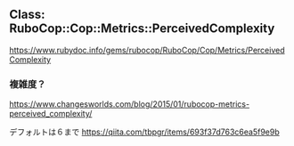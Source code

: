 ## Class: RuboCop::Cop::Metrics::PerceivedComplexity
https://www.rubydoc.info/gems/rubocop/RuboCop/Cop/Metrics/PerceivedComplexity

### 複雑度？
https://www.changesworlds.com/blog/2015/01/rubocop-metrics-perceived_complexity/

デフォルトは６まで
https://qiita.com/tbpgr/items/693f37d763c6ea5f9e9b

